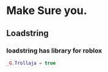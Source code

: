 # Make Sure you.
## Loadstring
### loadstring has library for roblox

```lua
_G.Trollaja = true
```
